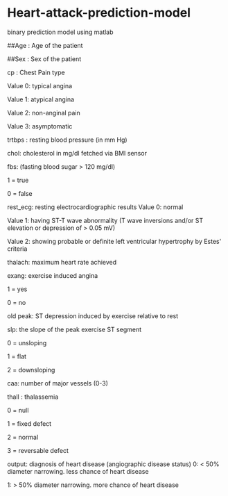 # Heart-attack-prediction-model
binary prediction model using matlab

##Age : Age of the patient

##Sex : Sex of the patient

cp : Chest Pain type

Value 0: typical angina

Value 1: atypical angina

Value 2: non-anginal pain

Value 3: asymptomatic

trtbps : resting blood pressure (in mm Hg)

chol: cholesterol in mg/dl fetched via BMI sensor

fbs: (fasting blood sugar > 120 mg/dl)

1 = true

0 = false

rest_ecg: resting electrocardiographic results
Value 0: normal

Value 1: having ST-T wave abnormality (T wave inversions and/or ST elevation or depression of > 0.05 mV)

Value 2: showing probable or definite left ventricular hypertrophy by Estes' criteria

thalach: maximum heart rate achieved

exang: exercise induced angina

1 = yes

0 = no

old peak: ST depression induced by exercise relative to rest

slp: the slope of the peak exercise ST segment

0 = unsloping

1 = flat

2 = downsloping

caa: number of major vessels (0-3)

thall : thalassemia

0 = null

1 = fixed defect

2 = normal

3 = reversable defect

output: diagnosis of heart disease (angiographic disease status)
0: < 50% diameter narrowing. less chance of heart disease

1: > 50% diameter narrowing. more chance of heart disease
